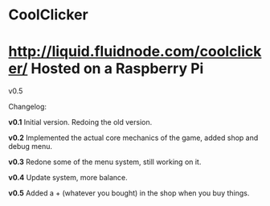 CoolClicker
===========
http://liquid.fluidnode.com/coolclicker/
Hosted on a Raspberry Pi
===========

v0.5

Changelog:

**v0.1** Initial version. Redoing the old version.

**v0.2** Implemented the actual core mechanics of the game, added shop and debug menu.

**v0.3** Redone some of the menu system, still working on it.

**v0.4** Update system, more balance.

**v0.5** Added a + (whatever you bought) in the shop when you buy things.
